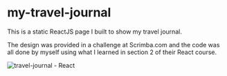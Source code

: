 # my-travel-journal

This is a static ReactJS page I built to show my travel journal. 

The design was provided in a challenge at Scrimba.com and the code was all done by myself using 
what I learned in section 2 of their React course.


![travel-journal - React](https://user-images.githubusercontent.com/35283077/211903344-452a658f-7b80-4872-8e13-95f31d9783df.jpg)
